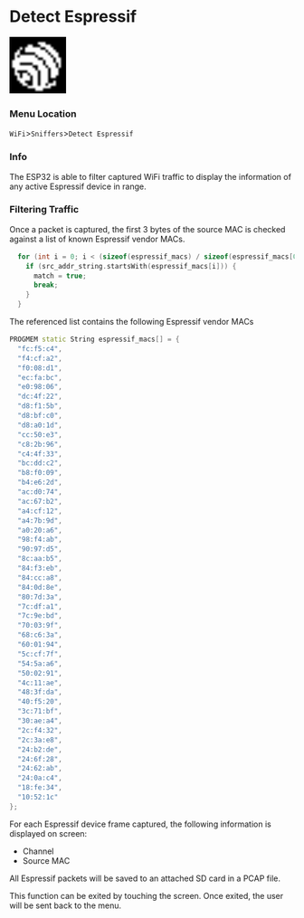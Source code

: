 # Detect Espressif
<p align="left">
  <img alt="ESP32 WROOM-32U" src="https://github.com/justcallmekoko/ESP32Marauder/blob/master/pictures/icons/espressif_22.bmp?raw=true" width="100">
</p>

### Menu Location
`WiFi`>`Sniffers`>`Detect Espressif`  

### Info
The ESP32 is able to filter captured WiFi traffic to display the information of any active Espressif device in range.  

### Filtering Traffic
Once a packet is captured, the first 3 bytes of the source MAC is checked against a list of known Espressif vendor MACs.  
```C++
  for (int i = 0; i < (sizeof(espressif_macs) / sizeof(espressif_macs[0])); i++) {
    if (src_addr_string.startsWith(espressif_macs[i])) {
      match = true;
      break;
    }
  }
```

The referenced list contains the following Espressif vendor MACs
```C++
PROGMEM static String espressif_macs[] = {
  "fc:f5:c4",
  "f4:cf:a2",
  "f0:08:d1",
  "ec:fa:bc",
  "e0:98:06",
  "dc:4f:22",
  "d8:f1:5b",
  "d8:bf:c0",
  "d8:a0:1d",
  "cc:50:e3",
  "c8:2b:96",
  "c4:4f:33",
  "bc:dd:c2",
  "b8:f0:09",
  "b4:e6:2d",
  "ac:d0:74",
  "ac:67:b2",
  "a4:cf:12",
  "a4:7b:9d",
  "a0:20:a6",
  "98:f4:ab",
  "90:97:d5",
  "8c:aa:b5",
  "84:f3:eb",
  "84:cc:a8",
  "84:0d:8e",
  "80:7d:3a",
  "7c:df:a1",
  "7c:9e:bd",
  "70:03:9f",
  "68:c6:3a",
  "60:01:94",
  "5c:cf:7f",
  "54:5a:a6",
  "50:02:91",
  "4c:11:ae",
  "48:3f:da",
  "40:f5:20",
  "3c:71:bf",
  "30:ae:a4",
  "2c:f4:32",
  "2c:3a:e8",
  "24:b2:de",
  "24:6f:28",
  "24:62:ab",
  "24:0a:c4",
  "18:fe:34",
  "10:52:1c"
};
```

For each Espressif device frame captured, the following information is displayed on screen:  
- Channel
- Source MAC

All Espressif packets will be saved to an attached SD card in a PCAP file.

This function can be exited by touching the screen. Once exited, the user will be sent back to the menu.